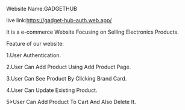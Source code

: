 Website Name:GADGETHUB

live link:https://gadget-hub-auth.web.app/


It is a e-commerce Website Focusing on Selling Electronics Products.

Feature of our website:

1.User Authentication.

2.User Can Add Product Using Add Product Page.

3.User Can See Product By Clicking Brand Card.

4.User Can Update Existing Product.

5>User Can Add Product To Cart And Also Delete It.
